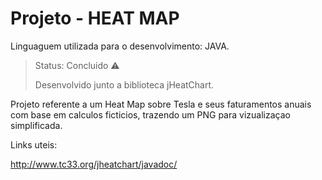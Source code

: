 <h1>Projeto - HEAT MAP </h1>

Linguaguem utilizada para o desenvolvimento: JAVA.
> Status: Concluido ⚠️
> 
> Desenvolvido junto a biblioteca jHeatChart. 


Projeto referente a um Heat Map sobre Tesla e seus faturamentos anuais com base em calculos ficticios, trazendo um PNG para vizualizaçao simplificada.

Links uteis:

http://www.tc33.org/jheatchart/javadoc/


